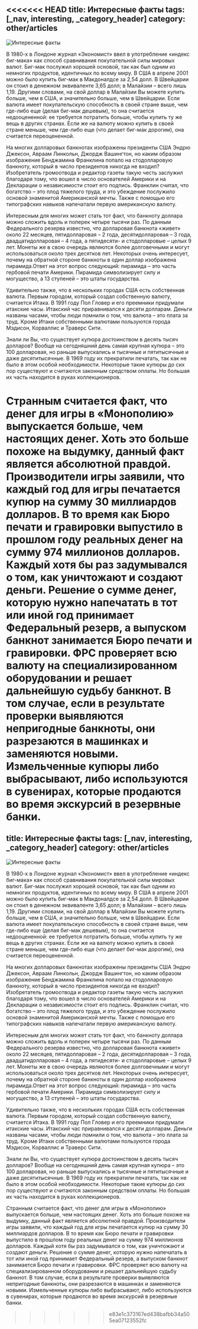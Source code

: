<<<<<<< HEAD
title: Интересные факты
tags: [_nav, interesting, _category_header]
category: other/articles
---

![Интересные факты ](/img/content/articles/article26.jpg)

В 1980-х в Лондоне журнал «Экономист» ввел в употребление «индекс биг-мака» как способ сравнивания покупательной силы мировых валют. Биг-мак послужил хорошей основой, так как был одним из немногих продуктов, идентичных по всему миру. В США в апреле 2001 можно было купить биг-мак в Макдоналдсе за 2,54 долл. В Швейцарии он стоил в денежном эквиваленте 3,65 долл; в Малайзии – всего лишь 1,19. Другими словами, на свой доллар в Малайзии Вы можете купить больше, чем в США, и значительно больше, чем в Швейцарии.
Если валюта имеет покупательскую способность в своей стране выше, чем где-либо еще (делая биг-мак дешевым), то она считается недооцененной: ее требуется потратить больше, чтобы купить ту же вещь в других странах. Если же на валюту можно купить в своей стране меньше, чем где-либо еще (что делает биг-мак дорогим), она считается переоцененной.

На многих долларовых банкнотах изображены президенты США Эндрю Джексон, Авраам Линкольн, Джордж Вашингтон, но каким образом изображение Бенджамина Франклина попало на стодолларовую банкноту, который в число президентов никогда не входил? Изобретатель громоотвода и редактор газеты такую честь заслужил благодаря тому, что вошел в число основателей Америки и на Декларации о независимости стоит его подпись. Франклин считал, что богатство – это плод тяжелого труда, и это убеждение послужило основой знаменитой Американской мечты. Также с помощью его типографских навыков напечатали первую американскую валюту.

Интересным для многих может стать тот факт, что банкноту доллара можно сложить вдоль и поперек четыре тысячи раз. По данным Федерального резерва известно, что долларовая банкнота «живет» около 22 месяцев, пятидолларовая – 2 года, десятидолларовая – 3 года, двадцатидолларовая – 4 года, а пятидесяти- и стодолларовые – целых 9 лет.
Монеты же в свою очередь являются более долговечными и могут использоваться около трех десятков лет. Некоторых очень интересует, почему на обратной стороне банкноты в один доллар изображена пирамида.Ответ на этот вопрос следующий: пирамида – это часть гербовой печати Америки. Пирамида символизирует силу и могущество, а 13 ступеней – это штаты государства.

Удивительно также, что в нескольких городах США есть собственная валюта. Первым городом, который создал собственную валюту, считается Итака. В 1991 году Пол Гловер и его преемники придумали итакские часы. Итакский час приравнивался к десяти долларам. Деньги названы часами, чтобы люди помнили о том, что валюта – это плата за труд. Кроме Итаки собственными валютами пользуются города Мэдисон, Корваллис и Траверс Сити.

Знали ли Вы, что существует купюра достоинством в десять тысяч долларов? Вообще на сегодняшний день самая крупная купюра – это 100 долларовая, но раньше выпускались и тысячные и пятитысячные и даже десятитысячные. В 1969 году их прекратили печатать, так как не было в этом особой необходимости. Некоторые такие купюры до сих пор существуют и считаются законным средством оплаты. Но большая их часть находится в руках коллекционеров.

Странным считается факт, что денег для игры в «Монополию» выпускается больше, чем настоящих денег. Хоть это больше похоже на выдумку, данный факт является абсолютной правдой. Производители игры заявили, что каждый год для игры печатается купюр на сумму 30 миллиардов долларов. В то время как Бюро печати и гравировки выпустило в прошлом году реальных денег на сумму 974 миллионов долларов. Каждый хотя бы раз задумывался о том, как уничтожают и создают деньги. Решение о сумме денег, которую нужно напечатать в тот или иной год принимает Федеральный резерв, а выпуском банкнот занимается Бюро печати и гравировки. ФРС проверяет всю валюту на специализированном оборудовании и решает дальнейшую судьбу банкнот. В том случае, если в результате проверки выявляются непригодные банкноты, они разрезаются в машинках и заменяются новыми. Измельченные купюры либо выбрасывают, либо используются в сувенирах, которые продаются во время экскурсий в резервные банки.
=======
title: Интересные факты
tags: [_nav, interesting, _category_header]
category: other/articles
---

![Интересные факты ](/img/content/articles/article26.jpg)

В 1980-х в Лондоне журнал «Экономист» ввел в употребление «индекс биг-мака» как способ сравнивания покупательной силы мировых валют. Биг-мак послужил хорошей основой, так как был одним из немногих продуктов, идентичных по всему миру. В США в апреле 2001 можно было купить биг-мак в Макдоналдсе за 2,54 долл. В Швейцарии он стоил в денежном эквиваленте 3,65 долл; в Малайзии – всего лишь 1,19. Другими словами, на свой доллар в Малайзии Вы можете купить больше, чем в США, и значительно больше, чем в Швейцарии.
Если валюта имеет покупательскую способность в своей стране выше, чем где-либо еще (делая биг-мак дешевым), то она считается недооцененной: ее требуется потратить больше, чтобы купить ту же вещь в других странах. Если же на валюту можно купить в своей стране меньше, чем где-либо еще (что делает биг-мак дорогим), она считается переоцененной.

На многих долларовых банкнотах изображены президенты США Эндрю Джексон, Авраам Линкольн, Джордж Вашингтон, но каким образом изображение Бенджамина Франклина попало на стодолларовую банкноту, который в число президентов никогда не входил? Изобретатель громоотвода и редактор газеты такую честь заслужил благодаря тому, что вошел в число основателей Америки и на Декларации о независимости стоит его подпись. Франклин считал, что богатство – это плод тяжелого труда, и это убеждение послужило основой знаменитой Американской мечты. Также с помощью его типографских навыков напечатали первую американскую валюту.

Интересным для многих может стать тот факт, что банкноту доллара можно сложить вдоль и поперек четыре тысячи раз. По данным Федерального резерва известно, что долларовая банкнота «живет» около 22 месяцев, пятидолларовая – 2 года, десятидолларовая – 3 года, двадцатидолларовая – 4 года, а пятидесяти- и стодолларовые – целых 9 лет.
Монеты же в свою очередь являются более долговечными и могут использоваться около трех десятков лет. Некоторых очень интересует, почему на обратной стороне банкноты в один доллар изображена пирамида.Ответ на этот вопрос следующий: пирамида – это часть гербовой печати Америки. Пирамида символизирует силу и могущество, а 13 ступеней – это штаты государства.

Удивительно также, что в нескольких городах США есть собственная валюта. Первым городом, который создал собственную валюту, считается Итака. В 1991 году Пол Гловер и его преемники придумали итакские часы. Итакский час приравнивался к десяти долларам. Деньги названы часами, чтобы люди помнили о том, что валюта – это плата за труд. Кроме Итаки собственными валютами пользуются города Мэдисон, Корваллис и Траверс Сити.

Знали ли Вы, что существует купюра достоинством в десять тысяч долларов? Вообще на сегодняшний день самая крупная купюра – это 100 долларовая, но раньше выпускались и тысячные и пятитысячные и даже десятитысячные. В 1969 году их прекратили печатать, так как не было в этом особой необходимости. Некоторые такие купюры до сих пор существуют и считаются законным средством оплаты. Но большая их часть находится в руках коллекционеров.

Странным считается факт, что денег для игры в «Монополию» выпускается больше, чем настоящих денег. Хоть это больше похоже на выдумку, данный факт является абсолютной правдой. Производители игры заявили, что каждый год для игры печатается купюр на сумму 30 миллиардов долларов. В то время как Бюро печати и гравировки выпустило в прошлом году реальных денег на сумму 974 миллионов долларов. Каждый хотя бы раз задумывался о том, как уничтожают и создают деньги. Решение о сумме денег, которую нужно напечатать в тот или иной год принимает Федеральный резерв, а выпуском банкнот занимается Бюро печати и гравировки. ФРС проверяет всю валюту на специализированном оборудовании и решает дальнейшую судьбу банкнот. В том случае, если в результате проверки выявляются непригодные банкноты, они разрезаются в машинках и заменяются новыми. Измельченные купюры либо выбрасывают, либо используются в сувенирах, которые продаются во время экскурсий в резервные банки.
>>>>>>> e83e1c373167ed438bafbb34a505ea07123552fc
